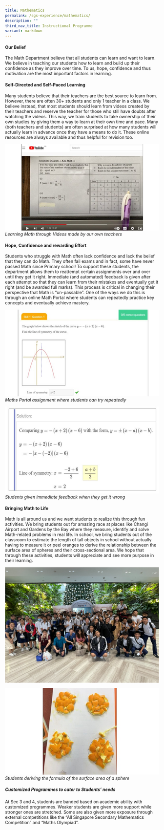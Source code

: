 ```yaml
---
title: Mathematics
permalink: /sgs-experience/mathematics/
description: ""
third_nav_title: Instructional Programme
variant: markdown
---
```

#### Our Belief
The Math Department believe that all students can learn and want to learn. We believe in teaching our students how to learn and build up their confidence as they improve over time. To us, hope, confidence and thus motivation are the most important factors in learning.

#### Self-Directed and Self-Paced Learning
Many students believe that their teachers are the best source to learn from. However, there are often 30+ students and only 1 teacher in a class. We believe instead, that most students should learn from videos created by their teachers and reserve the teacher for those who still have doubts after watching the videos. This way, we train students to take ownership of their own studies by giving them a way to learn at their own time and pace. Many (both teachers and students) are often surprised at how many students will actually learn in advance once they have a means to do it. These online resources are always available and thus helpful for revision too.

![Learning Math through Videos made by our own teachers](/images/math1.jpg)*Learning Math through Videos made by our own teachers*

#### Hope, Confidence and rewarding Effort
Students who struggle with Math often lack confidence and lack the belief that they can do Math. They often fail exams and in fact, some have never passed Math since Primary school! To support these students, the department allows them to reattempt certain assignments over and over until they get it right. Immediate (and automated) feedback is given after each attempt so that they can learn from their mistakes and eventually get it right (and be awarded full marks). This process is critical in changing their perspective that Math is “un-passable”. One of the ways we do this is through an online Math Portal where students can repeatedly practice key concepts
and eventually achieve mastery.

![Maths Portal assignment where students can try repeatedly](/images/math2.jpg)*Maths Portal assignment where students can try repeatedly*

![Students given immediate feedback when they get it wrong](/images/math3.jpg)*Students given immediate feedback when they get it wrong*

#### Bringing Math to Life
Math is all around us and we want students to realize this through fun activities. We bring students out for amazing race at places like Changi Airport and Gardens by the Bay where they measure, identify and solve Math-related problems in real life. In school, we bring students out of the classroom to estimate the length of tall objects in school without actually having to measure it or peel oranges to derive the relationship between the surface area of spheres and their cross-sectional area. We hope that through these activities, students will appreciate and see more purpose in their learning.

![](/images/math%20activities%20.jpeg)

![Students deriving the formula of the surface area of a sphere](/images/math5.jpg)*Students deriving the formula of the surface area of a sphere*

##### Customized Programmes to cater to Students’ needs
At Sec 3 and 4, students are banded based on academic ability with customized programmes. Weaker students are given more support while stronger ones are stretched. Some are also given more exposure through external competitions like the “All Singapore Secondary Mathematics Competition” and “Maths Olympiad”.